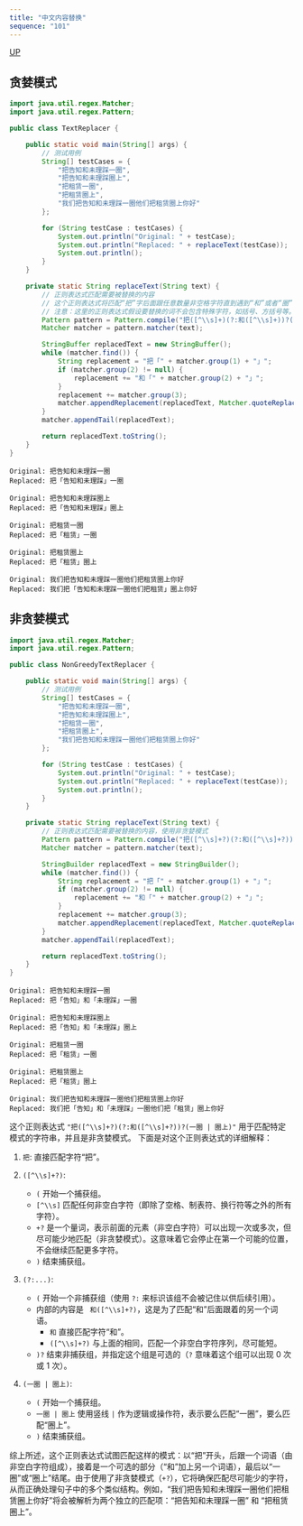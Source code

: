 ```yaml
---
title: "中文内容替换"
sequence: "101"
---
```


[UP](/java/java-text-index.html)


## 贪婪模式

```java
import java.util.regex.Matcher;
import java.util.regex.Pattern;

public class TextReplacer {

    public static void main(String[] args) {
        // 测试用例
        String[] testCases = {
            "把告知和未理踩一圈",
            "把告知和未理踩圈上",
            "把租赁一圈",
            "把租赁圈上",
            "我们把告知和未理踩一圈他们把租赁圈上你好"
        };

        for (String testCase : testCases) {
            System.out.println("Original: " + testCase);
            System.out.println("Replaced: " + replaceText(testCase));
            System.out.println();
        }
    }

    private static String replaceText(String text) {
        // 正则表达式匹配需要被替换的内容
        // 这个正则表达式将匹配“把”字后面跟任意数量非空格字符直到遇到“和”或者“圈”
        // 注意：这里的正则表达式假设要替换的词不会包含特殊字符，如括号、方括号等。
        Pattern pattern = Pattern.compile("把([^\\s]+)(?:和([^\\s]+))?(一圈 | 圈上)");
        Matcher matcher = pattern.matcher(text);

        StringBuffer replacedText = new StringBuffer();
        while (matcher.find()) {
            String replacement = "把「" + matcher.group(1) + "」";
            if (matcher.group(2) != null) {
                replacement += "和「" + matcher.group(2) + "」";
            }
            replacement += matcher.group(3);
            matcher.appendReplacement(replacedText, Matcher.quoteReplacement(replacement));
        }
        matcher.appendTail(replacedText);

        return replacedText.toString();
    }
}
```

```text
Original: 把告知和未理踩一圈
Replaced: 把「告知和未理踩」一圈

Original: 把告知和未理踩圈上
Replaced: 把「告知和未理踩」圈上

Original: 把租赁一圈
Replaced: 把「租赁」一圈

Original: 把租赁圈上
Replaced: 把「租赁」圈上

Original: 我们把告知和未理踩一圈他们把租赁圈上你好
Replaced: 我们把「告知和未理踩一圈他们把租赁」圈上你好
```

## 非贪婪模式

```java
import java.util.regex.Matcher;
import java.util.regex.Pattern;

public class NonGreedyTextReplacer {

    public static void main(String[] args) {
        // 测试用例
        String[] testCases = {
            "把告知和未理踩一圈",
            "把告知和未理踩圈上",
            "把租赁一圈",
            "把租赁圈上",
            "我们把告知和未理踩一圈他们把租赁圈上你好"
        };

        for (String testCase : testCases) {
            System.out.println("Original: " + testCase);
            System.out.println("Replaced: " + replaceText(testCase));
            System.out.println();
        }
    }

    private static String replaceText(String text) {
        // 正则表达式匹配需要被替换的内容，使用非贪婪模式
        Pattern pattern = Pattern.compile("把([^\\s]+?)(?:和([^\\s]+?))?(一圈 | 圈上)", Pattern.DOTALL);
        Matcher matcher = pattern.matcher(text);

        StringBuilder replacedText = new StringBuilder();
        while (matcher.find()) {
            String replacement = "把「" + matcher.group(1) + "」";
            if (matcher.group(2) != null) {
                replacement += "和「" + matcher.group(2) + "」";
            }
            replacement += matcher.group(3);
            matcher.appendReplacement(replacedText, Matcher.quoteReplacement(replacement));
        }
        matcher.appendTail(replacedText);

        return replacedText.toString();
    }
}
```

```text
Original: 把告知和未理踩一圈
Replaced: 把「告知」和「未理踩」一圈

Original: 把告知和未理踩圈上
Replaced: 把「告知」和「未理踩」圈上

Original: 把租赁一圈
Replaced: 把「租赁」一圈

Original: 把租赁圈上
Replaced: 把「租赁」圈上

Original: 我们把告知和未理踩一圈他们把租赁圈上你好
Replaced: 我们把「告知」和「未理踩」一圈他们把「租赁」圈上你好
```

这个正则表达式 `"把([^\\s]+?)(?:和([^\\s]+?))?(一圈 | 圈上)"` 用于匹配特定模式的字符串，并且是非贪婪模式。
下面是对这个正则表达式的详细解释：

1. ` 把 `: 直接匹配字符“把”。

2. `([^\\s]+?)`:
    - `(` 开始一个捕获组。
    - `[^\\s]` 匹配任何非空白字符（即除了空格、制表符、换行符等之外的所有字符）。
    - `+?` 是一个量词，表示前面的元素（非空白字符）可以出现一次或多次，但尽可能少地匹配（非贪婪模式）。这意味着它会停止在第一个可能的位置，不会继续匹配更多字符。
    - `)` 结束捕获组。

3. `(?:...)`:
    - `(` 开始一个非捕获组（使用 `?:` 来标识该组不会被记住以供后续引用）。
    - 内部的内容是 ` 和([^\\s]+?)`，这是为了匹配“和”后面跟着的另一个词语。
        - ` 和 ` 直接匹配字符“和”。
        - `([^\\s]+?)` 与上面的相同，匹配一个非空白字符序列，尽可能短。
    - `)?` 结束非捕获组，并指定这个组是可选的（`?` 意味着这个组可以出现 0 次或 1 次）。

4. `(一圈 | 圈上)`:
    - `(` 开始一个捕获组。
    - ` 一圈 | 圈上 ` 使用竖线 `|` 作为逻辑或操作符，表示要么匹配“一圈”，要么匹配“圈上”。
    - `)` 结束捕获组。

综上所述，这个正则表达式试图匹配这样的模式：以“把”开头，后跟一个词语（由非空白字符组成），接着是一个可选的部分（“和”加上另一个词语），最后以“一圈”或“圈上”结尾。由于使用了非贪婪模式（`+?`），它将确保匹配尽可能少的字符，从而正确处理句子中的多个类似结构。例如，“我们把告知和未理踩一圈他们把租赁圈上你好”将会被解析为两个独立的匹配项：“把告知和未理踩一圈” 和 “把租赁圈上”。
